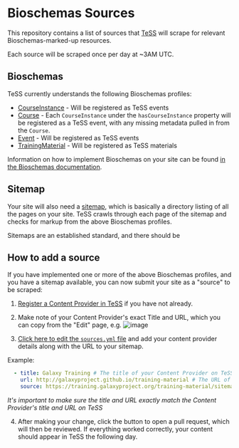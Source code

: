 # Bioschemas Sources
This repository contains a list of sources that [TeSS](https://tess.elixir-europe.org/) will scrape for relevant Bioschemas-marked-up resources.

Each source will be scraped once per day at ~3AM UTC.

## Bioschemas
TeSS currently understands the following Bioschemas profiles:
* [CourseInstance](https://bioschemas.org/profiles/CourseInstance/0.9-DRAFT) - Will be registered as TeSS events
* [Course](https://bioschemas.org/profiles/Course/0.10-DRAFT) - Each `CourseInstance` under the `hasCourseInstance` property will be registered as a TeSS event, with any missing metadata pulled in from the `Course`.
* [Event](https://bioschemas.org/profiles/Event/0.2-DRAFT-2019_06_14) - Will be registered as TeSS events
* [TrainingMaterial](https://bioschemas.org/profiles/TrainingMaterial/1.0-RELEASE) - Will be registered as TeSS materials

Information on how to implement Bioschemas on your site can be found [in the Bioschemas documentation](https://bioschemas.org/tutorials/howto/howto_add_markup).

## Sitemap
Your site will also need a [sitemap](https://developers.google.com/search/docs/crawling-indexing/sitemaps/overview), which is basically a directory listing of all the pages on your site. TeSS crawls through each page of the sitemap and checks for markup from the above Bioschemas profiles.

Sitemaps are an established standard, and there should be 

## How to add a source

If you have implemented one or more of the above Bioschemas profiles, and you have a sitemap available, you can now submit your site as a "source" to be scraped:

1. [Register a Content Provider in TeSS](https://tess.elixir-europe.org/content_providers/new) if you have not already.

2. Make note of your Content Provider's exact Title and URL, which you can copy from the "Edit" page, e.g.
![image](https://user-images.githubusercontent.com/503373/191801899-c6dde1bc-c802-4c3c-b7f1-96665abe7178.png)

3. [Click here to edit the `sources.yml` file](https://github.com/ElixirTeSS/bioschemas_sources/edit/main/sources.yml) and add your content provider details along with the URL to your sitemap.

Example:
```yml
  - title: Galaxy Training # The title of your Content Provider on TeSS
    url: http://galaxyproject.github.io/training-material # The URL of your Content Provider on TeSS
    source: https://training.galaxyproject.org/training-material/sitemap.xml # The URL to your sitemap.xml file that TeSS should crawl
```

*It's important to make sure the title and URL exactly match the Content Provider's title and URL on TeSS*

4. After making your change, click the button to open a pull request, which will then be reviewed. If everything worked correctly, your content should appear in TeSS the following day.
